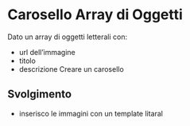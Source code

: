 Carosello Array di Oggetti
===
Dato un array di oggetti letterali con:
 - url dell’immagine
 - titolo
 - descrizione
Creare un carosello
## Svolgimento 
- inserisco le immagini con un template litaral 
